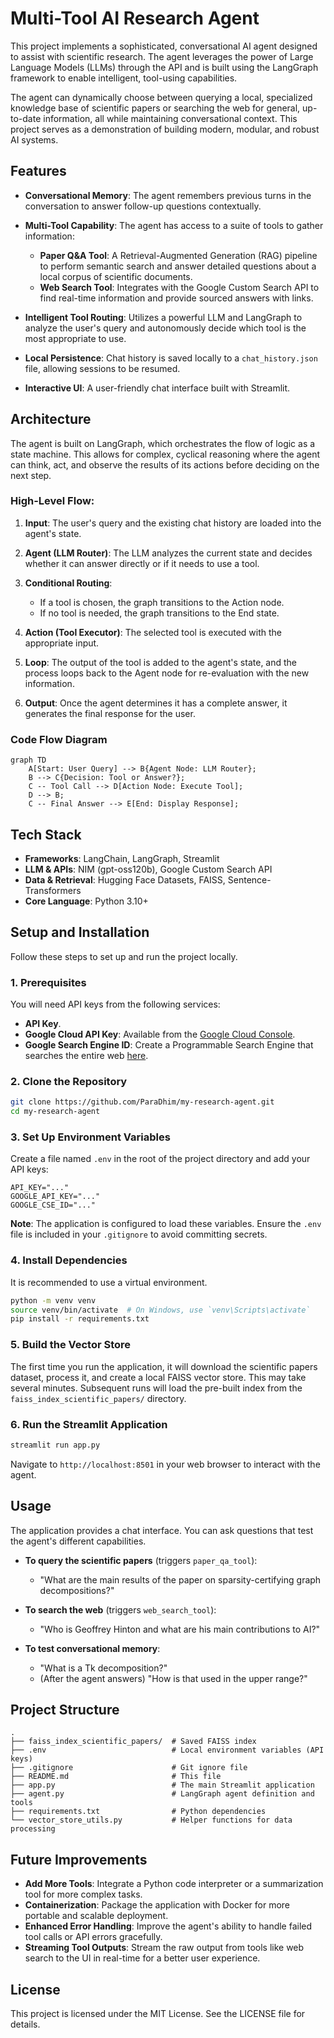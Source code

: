 # Multi-Tool AI Research Agent

This project implements a sophisticated, conversational AI agent designed to assist with scientific research. The agent leverages the power of Large Language Models (LLMs) through the API and is built using the LangGraph framework to enable intelligent, tool-using capabilities.

The agent can dynamically choose between querying a local, specialized knowledge base of scientific papers or searching the web for general, up-to-date information, all while maintaining conversational context. This project serves as a demonstration of building modern, modular, and robust AI systems.

## Features

* **Conversational Memory**: The agent remembers previous turns in the conversation to answer follow-up questions contextually.

* **Multi-Tool Capability**: The agent has access to a suite of tools to gather information:
  * **Paper Q&A Tool**: A Retrieval-Augmented Generation (RAG) pipeline to perform semantic search and answer detailed questions about a local corpus of scientific documents.
  * **Web Search Tool**: Integrates with the Google Custom Search API to find real-time information and provide sourced answers with links.

* **Intelligent Tool Routing**: Utilizes a powerful LLM and LangGraph to analyze the user's query and autonomously decide which tool is the most appropriate to use.

* **Local Persistence**: Chat history is saved locally to a `chat_history.json` file, allowing sessions to be resumed.

* **Interactive UI**: A user-friendly chat interface built with Streamlit.

## Architecture

The agent is built on LangGraph, which orchestrates the flow of logic as a state machine. This allows for complex, cyclical reasoning where the agent can think, act, and observe the results of its actions before deciding on the next step.

### High-Level Flow:

1. **Input**: The user's query and the existing chat history are loaded into the agent's state.

2. **Agent (LLM Router)**: The LLM analyzes the current state and decides whether it can answer directly or if it needs to use a tool.

3. **Conditional Routing**:
   * If a tool is chosen, the graph transitions to the Action node.
   * If no tool is needed, the graph transitions to the End state.

4. **Action (Tool Executor)**: The selected tool is executed with the appropriate input.

5. **Loop**: The output of the tool is added to the agent's state, and the process loops back to the Agent node for re-evaluation with the new information.

6. **Output**: Once the agent determines it has a complete answer, it generates the final response for the user.

### Code Flow Diagram

```mermaid
graph TD
    A[Start: User Query] --> B{Agent Node: LLM Router};
    B --> C{Decision: Tool or Answer?};
    C -- Tool Call --> D[Action Node: Execute Tool];
    D --> B;
    C -- Final Answer --> E[End: Display Response];
```

## Tech Stack

* **Frameworks**: LangChain, LangGraph, Streamlit
* **LLM & APIs**: NIM (gpt-oss120b), Google Custom Search API
* **Data & Retrieval**: Hugging Face Datasets, FAISS, Sentence-Transformers
* **Core Language**: Python 3.10+

## Setup and Installation

Follow these steps to set up and run the project locally.

### 1. Prerequisites

You will need API keys from the following services:

* **API Key**.
* **Google Cloud API Key**: Available from the [Google Cloud Console](https://console.cloud.google.com/).
* **Google Search Engine ID**: Create a Programmable Search Engine that searches the entire web [here](https://cse.google.com/cse/).

### 2. Clone the Repository

```bash
git clone https://github.com/ParaDhim/my-research-agent.git
cd my-research-agent
```

### 3. Set Up Environment Variables

Create a file named `.env` in the root of the project directory and add your API keys:

```
API_KEY="..."
GOOGLE_API_KEY="..."
GOOGLE_CSE_ID="..."
```

**Note**: The application is configured to load these variables. Ensure the `.env` file is included in your `.gitignore` to avoid committing secrets.

### 4. Install Dependencies

It is recommended to use a virtual environment.

```bash
python -m venv venv
source venv/bin/activate  # On Windows, use `venv\Scripts\activate`
pip install -r requirements.txt
```

### 5. Build the Vector Store

The first time you run the application, it will download the scientific papers dataset, process it, and create a local FAISS vector store. This may take several minutes. Subsequent runs will load the pre-built index from the `faiss_index_scientific_papers/` directory.

### 6. Run the Streamlit Application

```bash
streamlit run app.py
```

Navigate to `http://localhost:8501` in your web browser to interact with the agent.

## Usage

The application provides a chat interface. You can ask questions that test the agent's different capabilities.

* **To query the scientific papers** (triggers `paper_qa_tool`):
  * "What are the main results of the paper on sparsity-certifying graph decompositions?"

* **To search the web** (triggers `web_search_tool`):
  * "Who is Geoffrey Hinton and what are his main contributions to AI?"

* **To test conversational memory**:
  * "What is a Tk decomposition?"
  * (After the agent answers) "How is that used in the upper range?"

## Project Structure

```
.
├── faiss_index_scientific_papers/  # Saved FAISS index
├── .env                            # Local environment variables (API keys)
├── .gitignore                      # Git ignore file
├── README.md                       # This file
├── app.py                          # The main Streamlit application
├── agent.py                        # LangGraph agent definition and tools
├── requirements.txt                # Python dependencies
└── vector_store_utils.py           # Helper functions for data processing
```

## Future Improvements

* **Add More Tools**: Integrate a Python code interpreter or a summarization tool for more complex tasks.
* **Containerization**: Package the application with Docker for more portable and scalable deployment.
* **Enhanced Error Handling**: Improve the agent's ability to handle failed tool calls or API errors gracefully.
* **Streaming Tool Outputs**: Stream the raw output from tools like web search to the UI in real-time for a better user experience.

## License

This project is licensed under the MIT License. See the LICENSE file for details.
